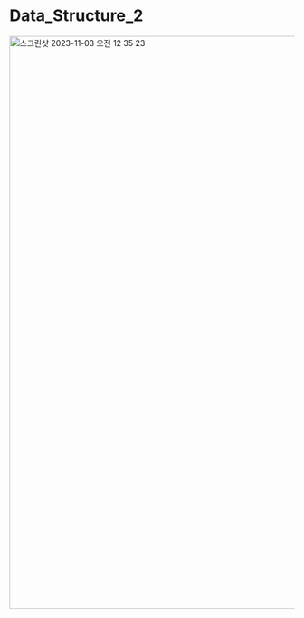 # Data_Structure_2
<img width="1013" alt="스크린샷 2023-11-03 오전 12 35 23" src="https://github.com/KIMMIN5/Data_Structure_2/assets/121488861/22c26a04-1d63-49a9-87c5-4a7be6735d82">
